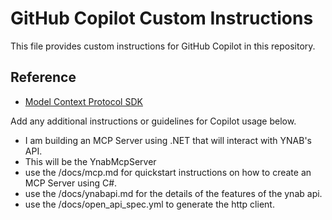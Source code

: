 # GitHub Copilot Custom Instructions

This file provides custom instructions for GitHub Copilot in this repository.

## Reference

- [Model Context Protocol SDK](https://github.com/modelcontextprotocol/create-python-server)

Add any additional instructions or guidelines for Copilot usage below.

- I am building an MCP Server using .NET that will interact with YNAB's API.
- This will be the YnabMcpServer
- use the /docs/mcp.md for quickstart instructions on how to create an MCP Server using C#.
- use the /docs/ynabapi.md for the details of the features of the ynab api.
- use the /docs/open_api_spec.yml to generate the http client.

